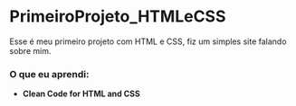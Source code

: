 # PrimeiroProjeto_HTMLeCSS
Esse é meu primeiro projeto com HTML e CSS, fiz um simples site falando sobre mim.
### O que eu aprendi:
* **Clean Code for HTML and CSS**
